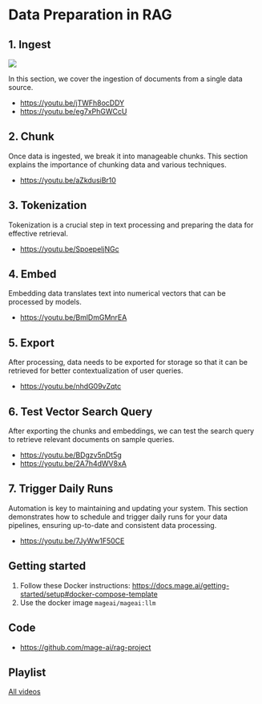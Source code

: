 # Data Preparation in RAG

## 1. Ingest

<img src="https://github.com/user-attachments/assets/9cc07237-add9-462e-9272-6e52eb918c9a">

In this section, we cover the ingestion of documents from a single data source.

- https://youtu.be/jTWFh8ocDDY
- https://youtu.be/eg7xPhGWCcU

## 2. Chunk

Once data is ingested, we break it into manageable chunks.
This section explains the importance of chunking data and various techniques.

- https://youtu.be/aZkdusiBr10

## 3. Tokenization

Tokenization is a crucial step in text processing and preparing the data for effective retrieval.

- https://youtu.be/SpoepeljNGc

## 4. Embed

Embedding data translates text into numerical vectors that can be processed by models.

- https://youtu.be/BmlDmGMnrEA

## 5. Export

After processing, data needs to be exported for storage so that it can be retrieved for better contextualization of user queries.

- https://youtu.be/nhdG09vZqtc

## 6. Test Vector Search Query

After exporting the chunks and embeddings, we can test the search query to retrieve relevant documents on sample queries.

- https://youtu.be/BDgzv5nDt5g
- https://youtu.be/2A7h4dWV8xA

## 7. Trigger Daily Runs

Automation is key to maintaining and updating your system.
This section demonstrates how to schedule and trigger daily runs for your data pipelines, ensuring up-to-date and consistent data processing.

- https://youtu.be/7JyWw1F50CE

## Getting started

1. Follow these Docker instructions: https://docs.mage.ai/getting-started/setup#docker-compose-template
1. Use the docker image `mageai/mageai:llm`

## Code

- https://github.com/mage-ai/rag-project

## Playlist

[All videos](https://www.youtube.com/playlist?list=PL_ItKjYd0Dsg86be-K5GqMbA4VLBJT5Pc)
